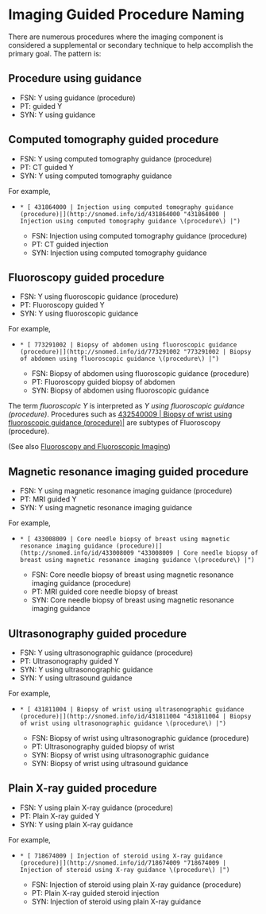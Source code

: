 # Imaging Guided Procedure Naming

There are numerous procedures where the imaging component is considered a supplemental or secondary technique to help accomplish the primary goal. The pattern is:

## Procedure using guidance

  * FSN: Y using <diagnostic imaging modality> guidance (procedure)
  * PT: <Diagnostic imaging modality> guided Y
  * SYN: Y using <diagnostic imaging modality> guidance

  

## Computed tomography guided procedure

  * FSN: Y using computed tomography guidance (procedure) 
  * PT: CT guided Y
  * SYN: Y using computed tomography guidance

For example,

  *     * [ 431864000 | Injection using computed tomography guidance (procedure)|](http://snomed.info/id/431864000 "431864000 | Injection using computed tomography guidance \(procedure\) |")
      * FSN:  Injection using computed tomography guidance (procedure)
      * PT: CT guided injection
      * SYN: Injection using computed tomography guidance

## Fluoroscopy guided procedure

  * FSN: Y using fluoroscopic guidance (procedure) 
  * PT: Fluoroscopy guided Y
  * SYN: Y using fluoroscopic guidance

For example,

  *     * [ 773291002 | Biopsy of abdomen using fluoroscopic guidance (procedure)|](http://snomed.info/id/773291002 "773291002 | Biopsy of abdomen using fluoroscopic guidance \(procedure\) |")
      * FSN: Biopsy of abdomen using fluoroscopic guidance (procedure)
      * PT: Fluoroscopy guided biopsy of abdomen
      * SYN: Biopsy of abdomen using fluoroscopic guidance

The term _fluoroscopic Y_ is interpreted as _Y using fluoroscopic guidance (procedure)_. Procedures such as [ 432540009 | Biopsy of wrist using fluoroscopic guidance (procedure)|](http://snomed.info/id/432540009 "432540009 | Biopsy of wrist using fluoroscopic guidance \(procedure\) |") are subtypes of Fluoroscopy (procedure).

(See also [Fluoroscopy and Fluoroscopic Imaging](Fluoroscopy-and-Fluoroscopic-Imaging_179931713.html))

## Magnetic resonance imaging guided procedure

  * FSN: Y using magnetic resonance imaging guidance (procedure) 
  * PT: MRI guided Y
  * SYN: Y using magnetic resonance imaging guidance

For example,

  *     * [ 433008009 | Core needle biopsy of breast using magnetic resonance imaging guidance (procedure)|](http://snomed.info/id/433008009 "433008009 | Core needle biopsy of breast using magnetic resonance imaging guidance \(procedure\) |")
      * FSN:  Core needle biopsy of breast using magnetic resonance imaging guidance (procedure)
      * PT:  MRI guided core needle biopsy of breast
      * SYN: Core needle biopsy of breast using magnetic resonance imaging guidance

## Ultrasonography guided procedure

  * FSN: Y using ultrasonographic guidance (procedure) 
  * PT: Ultrasonography guided Y
  * SYN: Y using ultrasonographic guidance
  * SYN: Y using ultrasound guidance

For example,

  *     * [ 431811004 | Biopsy of wrist using ultrasonographic guidance (procedure)|](http://snomed.info/id/431811004 "431811004 | Biopsy of wrist using ultrasonographic guidance \(procedure\) |")
      * FSN: Biopsy of wrist using ultrasonographic guidance (procedure)
      * PT: Ultrasonography guided biopsy of wrist
      * SYN: Biopsy of wrist using ultrasonographic guidance
      * SYN: Biopsy of wrist using ultrasound guidance

## Plain X-ray guided procedure

  * FSN: Y using plain X-ray guidance (procedure) 
  * PT: Plain X-ray guided Y
  * SYN: Y using plain X-ray guidance

For example,

  *     * [ 718674009 | Injection of steroid using X-ray guidance (procedure)|](http://snomed.info/id/718674009 "718674009 | Injection of steroid using X-ray guidance \(procedure\) |")
      * FSN: Injection of steroid using plain X-ray guidance (procedure)
      * PT:  Plain X-ray guided steroid injection
      * SYN:  Injection of steroid using plain X-ray guidance

